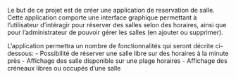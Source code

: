 Le but de ce projet est de créer une application de reservation de salle. Cette application comporte une interface graphique permettant à l’utilisateur d’intéragir pour réserver des salles selon des horaires, ainsi que pour l’administrateur de pouvoir gérer les salles (en ajouter ou supprimer).



L’application permettra un nombre de fonctionnalités qui seront décrite ci-dessous:
    - Possibilité de réserver une salle libre sur des horaires à la minute près
    - Affichage des salle disponible sur une plage horaires
    - Affichage des créneaux libres ou occupés d’une salle 
    